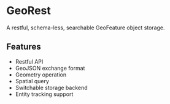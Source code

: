 # GeoRest

A restful, schema-less, searchable GeoFeature object storage.

## Features

- Restful API
- GeoJSON exchange format
- Geometry operation
- Spatial query
- Switchable storage backend
- Entity tracking support
